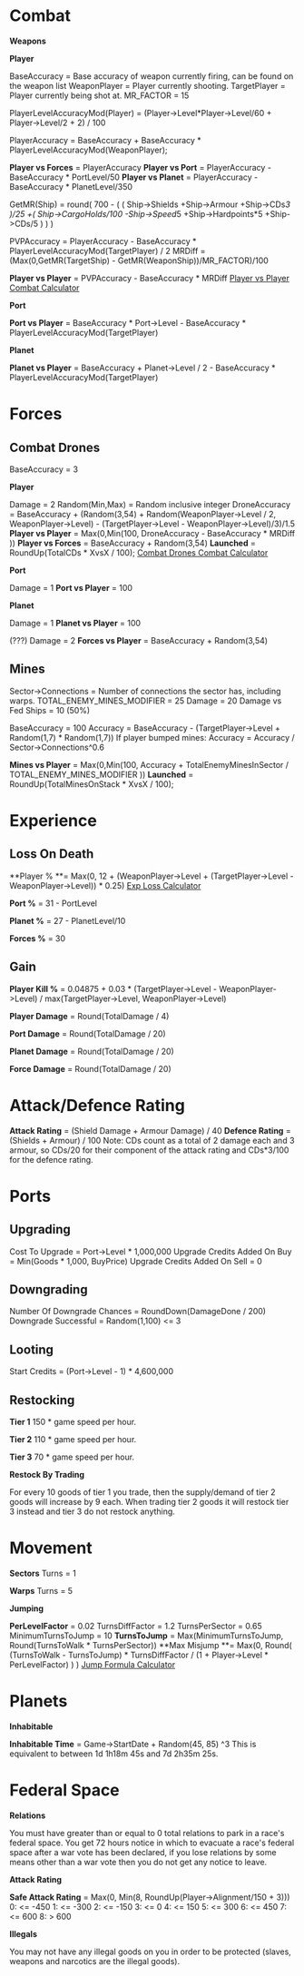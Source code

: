 <!-- TITLE: Various Formulae -->
<!-- SUBTITLE: A quick summary of Various Formulae -->

# Combat

**Weapons**

**Player**

BaseAccuracy = Base accuracy of weapon currently firing, can be found on the weapon list
WeaponPlayer = Player currently shooting.
TargetPlayer = Player currently being shot at.
MR_FACTOR = 15

PlayerLevelAccuracyMod(Player) = (Player->Level*Player->Level/60 + Player->Level/2 + 2) / 100

PlayerAccuracy = BaseAccuracy + BaseAccuracy * PlayerLevelAccuracyMod(WeaponPlayer);

**Player vs Forces** = PlayerAccuracy
**Player vs Port** = PlayerAccuracy - BaseAccuracy * PortLevel/50
**Player vs Planet** = PlayerAccuracy - BaseAccuracy * PlanetLevel/350

GetMR(Ship) = round( 700 - ( ( Ship->Shields +Ship->Armour +Ship->CDs*3 )/25 +( Ship->CargoHolds/100 -Ship->Speed*5 +Ship->Hardpoints*5 +Ship->CDs/5 ) ) )

PVPAccuracy = PlayerAccuracy - BaseAccuracy * PlayerLevelAccuracyMod(TargetPlayer) / 2
MRDiff = (Max(0,GetMR(TargetShip) - GetMR(WeaponShip))/MR_FACTOR)/100

**Player vs Player** = PVPAccuracy - BaseAccuracy * MRDiff
[Player vs Player Combat Calculator](https://docs.google.com/spreadsheets/d/12ZeNG1SEZQO8_CRH8B9PqXWBzIUsniaJKeNcDZXuwx4/)


**Port**

**Port vs Player** = BaseAccuracy * Port->Level - BaseAccuracy * PlayerLevelAccuracyMod(TargetPlayer)

**Planet**

**Planet vs Player** = BaseAccuracy + Planet->Level / 2 - BaseAccuracy * PlayerLevelAccuracyMod(TargetPlayer)

# Forces
## Combat Drones

BaseAccuracy = 3

**Player**

Damage = 2
Random(Min,Max) = Random inclusive integer
DroneAccuracy = BaseAccuracy + (Random(3,54) + Random(WeaponPlayer->Level / 2, WeaponPlayer->Level) - (TargetPlayer->Level - WeaponPlayer->Level)/3)/1.5
**Player vs Player** = Max(0,Min(100, DroneAccuracy - BaseAccuracy * MRDiff ))
**Player vs Forces** = BaseAccuracy + Random(3,54)
**Launched** = RoundUp(TotalCDs * XvsX / 100);
[Combat Drones Combat Calculator](https://docs.google.com/spreadsheets/d/1dsqV54aAHA4zBcJL66AhUb8HHTyephK9d6m950YKRok/edit#gid=0)

**Port**

Damage = 1
**Port vs Player** = 100


**Planet**

Damage = 1
**Planet vs Player** = 100


(???)
Damage = 2
**Forces vs Player** = BaseAccuracy + Random(3,54)


## Mines

Sector->Connections = Number of connections the sector has, including warps.
TOTAL_ENEMY_MINES_MODIFIER = 25
Damage = 20
Damage vs Fed Ships = 10 (50%)

BaseAccuracy = 100
Accuracy = BaseAccuracy - (TargetPlayer->Level + Random(1,7) * Random(1,7))
If player bumped mines: Accuracy = Accuracy / Sector->Connections^0.6

**Mines vs Player** = Max(0,Min(100, Accuracy + TotalEnemyMinesInSector / TOTAL_ENEMY_MINES_MODIFIER ))
**Launched** = RoundUp(TotalMinesOnStack * XvsX / 100);


# Experience

## Loss On Death

**Player % **= Max(0, 12 + (WeaponPlayer->Level + (TargetPlayer->Level - WeaponPlayer->Level)) * 0.25)
[Exp Loss Calculator](https://docs.google.com/spreadsheets/d/191rpH8zFT3_BYNLVbUWSmZudV6mR3IseyYintfQwn5o/edit#gid=0)

**Port %** = 31 - PortLevel

**Planet %** = 27 - PlanetLevel/10

**Forces %** = 30


## Gain

**Player Kill %** = 0.04875 + 0.03 * (TargetPlayer->Level - WeaponPlayer->Level) / max(TargetPlayer->Level, WeaponPlayer->Level)

**Player Damage** = Round(TotalDamage / 4)

**Port Damage** = Round(TotalDamage / 20)

**Planet Damage** = Round(TotalDamage / 20)

**Force Damage** = Round(TotalDamage / 20)


# Attack/Defence Rating

**Attack Rating** = (Shield Damage + Armour Damage) / 40
**Defence Rating** = (Shields + Armour) / 100
Note: CDs count as a total of 2 damage each and 3 armour, so CDs/20 for their component of the attack rating and CDs*3/100 for the defence rating.




# Ports

## Upgrading

Cost To Upgrade = Port->Level * 1,000,000
Upgrade Credits Added On Buy = Min(Goods * 1,000, BuyPrice)
Upgrade Credits Added On Sell = 0

## Downgrading

Number Of Downgrade Chances = RoundDown(DamageDone / 200)
Downgrade Successful = Random(1,100) <= 3

## Looting


Start Credits = (Port->Level - 1) * 4,600,000


## Restocking

**Tier 1**
150 * game speed per hour.

**Tier 2**
110 * game speed per hour.

**Tier 3**
70 * game speed per hour.

**Restock By Trading**

For every 10 goods of tier 1 you trade, then the supply/demand of tier 2 goods will increase by 9 each. When trading tier 2 goods it will restock tier 3 instead and tier 3 do not restock anything.



# Movement

**Sectors**
Turns = 1

**Warps**
Turns = 5

**Jumping**

**PerLevelFactor** = 0.02
TurnsDiffFactor = 1.2
TurnsPerSector = 0.65
MinimumTurnsToJump = 10
**TurnsToJump** = Max(MinimumTurnsToJump, Round(TurnsToWalk * TurnsPerSector))
**Max Misjump **= Max(0, Round( (TurnsToWalk - TurnsToJump) * TurnsDiffFactor / (1 + Player->Level * PerLevelFactor) ) )
[Jump Formula Calculator](https://docs.google.com/spreadsheets/d/1fjNYXspvtVpIiEX6qyoZOVkotHEv4JrLgS6WJAMhi34/) 



# Planets

**Inhabitable**

**Inhabitable Time** = Game->StartDate + Random(45, 85) ^3
This is equivalent to between 1d 1h18m 45s and 7d 2h35m 25s.



# Federal Space

**Relations**

You must have greater than or equal to 0 total relations to park in a race's federal space.
You get 72 hours notice in which to evacuate a race's federal space after a war vote has been declared, if you lose relations by some means other than a war vote then you do not get any notice to leave.

**Attack Rating**

**Safe Attack Rating** = Max(0, Min(8, RoundUp(Player->Alignment/150 + 3)))
0: <= -450
1: <= -300
2: <= -150
3: <= 0
4: <= 150
5: <= 300
6: <= 450
7: <= 600
8: > 600

**Illegals**

You may not have any illegal goods on you in order to be protected (slaves, weapons and narcotics are the illegal goods).